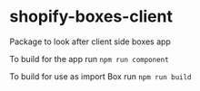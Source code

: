 # shopify-boxes-client
Package to look after client side boxes app

To build for the app run `npm run component`

To build for use as import Box run `npm run build`
